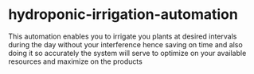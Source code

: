 # hydroponic-irrigation-automation
This automation enables you to irrigate you plants at desired intervals during the day without your interference hence saving on time and also doing it so accurately 
the system will serve to optimize on your available resources and maximize on the products 
